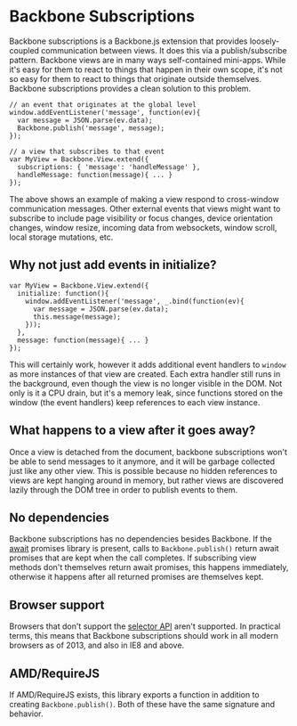 # Backbone Subscriptions

Backbone subscriptions is a Backbone.js extension that provides loosely-coupled communication between views. It does this via a publish/subscribe pattern. Backbone views are in many ways self-contained mini-apps. While it's easy for them to react to things that happen in their own scope, it's not so easy for them to react to things that originate outside themselves. Backbone subscriptions provides a clean solution to this problem.

    // an event that originates at the global level
    window.addEventListener('message', function(ev){
      var message = JSON.parse(ev.data);
      Backbone.publish('message', message);
    });

    // a view that subscribes to that event
    var MyView = Backbone.View.extend({
      subscriptions: { 'message': 'handleMessage' },
      handleMessage: function(message){ ... }
    });

The above shows an example of making a view respond to cross-window communication messages. Other external events that views might want to subscribe to include page visibility or focus changes, device orientation changes, window resize, incoming data from websockets, window scroll, local storage mutations, etc.

## Why not just add events in initialize?

    var MyView = Backbone.View.extend({
      initialize: function(){
        window.addEventListener('message', _.bind(function(ev){
          var message = JSON.parse(ev.data);
          this.message(message);
        }));
      },
      message: function(message){ ... }
    });

This will certainly work, however it adds additional event handlers to `window` as more instances of that view are created. Each extra handler still runs in the background, even though the view is no longer visible in the DOM. Not only is it a CPU drain, but it's a memory leak, since functions stored on the window (the event handlers) keep references to each view instance.

## What happens to a view after it goes away?

Once a view is detached from the document, backbone subscriptions won't be able to send messages to it anymore, and it will be garbage collected just like any other view. This is possible because no hidden references to views are kept hanging around in memory, but rather views are discovered lazily through the DOM tree in order to publish events to them.

## No dependencies

Backbone subscriptions has no dependencies besides Backbone. If the [await](https://github.com/greim/await.js) promises library is present, calls to `Backbone.publish()` return await promises that are kept when the call completes. If subscribing view methods don't themselves return await promises, this happens immediately, otherwise it happens after all returned promises are themselves kept.

## Browser support

Browsers that don't support the [selector API](http://www.w3.org/TR/selectors-api2/) aren't supported. In practical terms, this means that Backbone subscriptions should work in all modern browsers as of 2013, and also in IE8 and above.

## AMD/RequireJS

If AMD/RequireJS exists, this library exports a function in addition to creating `Backbone.publish()`. Both of these have the same signature and behavior.